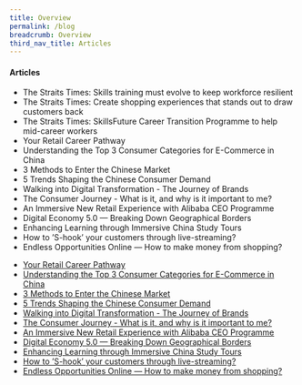 ```yaml
---
title: Overview
permalink: /blog
breadcrumb: Overview
third_nav_title: Articles
---
```

<h4>Articles</h4>

* The Straits Times: Skills training must evolve to keep workforce resilient
* The Straits Times: Create shopping experiences that stands out to draw customers back
* The Straits Times: SkillsFuture Career Transition Programme to help mid-career workers 
* Your Retail Career Pathway
* Understanding the Top 3 Consumer Categories for E-Commerce in China
* 3 Methods to Enter the Chinese Market
* 5 Trends Shaping the Chinese Consumer Demand
* Walking into Digital Transformation - The Journey of Brands
* The Consumer Journey - What is it, and why is it important to me?
* An Immersive New Retail Experience with Alibaba CEO Programme
* Digital Economy 5.0 — Breaking Down Geographical Borders
* Enhancing Learning through Immersive China Study Tours
* How to ’S-hook’ your customers through live-streaming?
* Endless Opportunities Online — How to make money from shopping?

<ul>
    <li><a href="/success-and-blog/blog/your-retail-career-pathway">Your Retail Career Pathway</a></li>  
	<li><a href="/success-and-blog/blog/understanding-the-top-3-consumer-categories-for-e-commerce-in-china">Understanding the Top 3 Consumer Categories for E-Commerce in China</a></li>
    <li><a href="/success-and-blog/blog/3-methods-to-enter-chinese-market">3 Methods to Enter the Chinese Market</a></li>
    <li><a href="/success-and-blog/blog/5-trends-of-chinese-consumers">5 Trends Shaping the Chinese Consumer Demand</a></li>
    <li><a href="/success-and-blog/blog/the-journey-of-brands">Walking into Digital Transformation - The Journey of Brands</a></li>
  <li><a href="/success-and-blog/blog/the-consumer-journey-what-is-it-and-why-is-it-important-to-me">The Consumer Journey - What is it, and why is it important to me?</a></li>
  <li><a href="/success-and-blog/blog/retail-experience-with-alibaba-ceo-programme">An Immersive New Retail Experience with Alibaba CEO Programme</a></li>
  <li><a href="/success-and-blog/blog/digital-economy-5-0">Digital Economy 5.0 — Breaking Down Geographical Borders</a></li>
  <li><a href="/success-and-blog/blog/immersive-china-study-tours">Enhancing Learning through Immersive China Study Tours</a></li>
<li><a href="/success-and-blog/blog/shook-customers-through-live-streaming">How to ’S-hook’ your customers through live-streaming?</a></li>
 <li><a href="/success-and-blog/blog/how-to-make-money-from-shopping">Endless Opportunities Online — How to make money from shopping?</a></li>
  </ul>